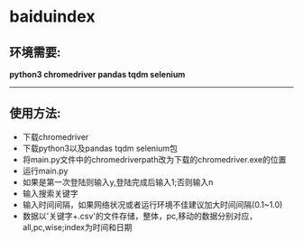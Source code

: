 # baiduindex
## 环境需要:

**python3 chromedriver pandas tqdm selenium**

---

## 使用方法:
- 下载chromedriver
- 下载python3以及pandas tqdm selenium包
- 将main.py文件中的chromedriverpath改为下载的chromedriver.exe的位置
- 运行main.py
- 如果是第一次登陆则输入y,登陆完成后输入1;否则输入n
- 输入搜索关键字
- 输入时间间隔，如果网络状况或者运行环境不佳建议加大时间间隔(0.1~1.0)
- 数据以'关键字+.csv'的文件存储，整体，pc,移动的数据分别对应，all,pc,wise;index为时间和日期